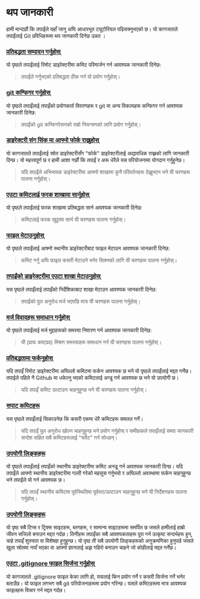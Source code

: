 # थप जानकारी
हामी मान्दछौं कि तपाईंले यहाँ जानु अघि आधारभूत ट्यूटोरियल पढिसक्नुभएको छ। यो कागजातले तपाईंलाई Git प्रविधिहरूमा थप जानकारी दिनेछ उन्नत ।

### [प्रतिबद्धता सम्पादन गर्नुहोस्](amending-a-commit.np.md)
यो पृष्ठले तपाईंलाई रिमोट डाइरेक्टरीमा कमिट परिमार्जन गर्न आवश्यक जानकारी दिनेछ:
> तपाईंले गर्नुभएको प्रतिबद्धता ठीक गर्न यो प्रयोग गर्नुहोस्।

### [git कन्फिगर गर्नुहोस्](configuring-git.np.md)
यो पृष्ठले तपाइँलाई तपाइँको प्रयोगकर्ता विवरणहरू र git मा अन्य विकल्पहरू कन्फिगर गर्न आवश्यक जानकारी दिनेछ:
> तपाईंको git कन्फिगरेसनको राम्रो नियन्त्रणको लागि प्रयोग गर्नुहोस्।

### [डाइरेक्टरी संग सिंक मा आफ्नो फोर्क राख्नुहोस्](keeping-your-fork-synced-with-this-repository.np.md)
यो कागजातले तपाईंलाई स्रोत डाइरेक्टरीसँग "फोर्क" डाइरेक्टरीलाई अद्यावधिक राख्नको लागि जानकारी दिन्छ। यो महत्त्वपूर्ण छ र हामी आशा गर्छौं कि तपाईं र अरू धेरैले यस परियोजनामा ​​योगदान गर्नुहुनेछ।
> यदि तपाईंले अभिभावक डाइरेक्टरीमा आफ्नो शाखामा कुनै परिवर्तनहरू देख्नुभएन भने यी चरणहरू पालना गर्नुहोस्।

### [एउटा कमिटलाई फरक शाखामा सार्नुहोस्](moving-a-commit-to-a-different-branch.np.md)
यो पृष्ठले तपाईंलाई फरक शाखामा प्रतिबद्धता सार्न आवश्यक जानकारी दिनेछ:
> कमिटलाई फरक खुट्टामा सार्न यी चरणहरू पालना गर्नुहोस्।

### [फाइल मेटाउनुहोस्](removing-a-file.np.md)
यो पृष्ठले तपाईंलाई आफ्नो स्थानीय डाइरेक्टरीबाट फाइल मेटाउन आवश्यक जानकारी दिनेछ:
> कमिट गर्नु अघि फाइल कसरी मेटाउने भनेर सिक्नको लागि यी चरणहरू पालना गर्नुहोस्। 

### [तपाईंको डाइरेक्टरीमा एउटा शाखा मेटाउनुहोस्](removing-branch-from-your-repository.np.md)
यस पृष्ठले तपाइँलाई तपाइँको निर्देशिकाबाट शाखा मेटाउन आवश्यक जानकारी दिनेछ:
> तपाईंको पुल अनुरोध मर्ज भएपछि मात्र यी चरणहरू पालना गर्नुहोस्।

### [मर्ज विवादहरू समाधान गर्नुहोस्](resolving-merge-conflicts.np.md)
यो पृष्ठले तपाईंलाई मर्ज मुद्दाहरूको समस्या निवारण गर्न आवश्यक जानकारी दिनेछ:
> यी (प्रायः कष्टप्रद) मिश्रण समस्याहरू समाधान गर्न यी चरणहरू पालना गर्नुहोस्।

### [प्रतिबद्धतामा फर्कनुहोस्](reverting-a-commit.np.md)
यदि तपाइँ रिमोट डाइरेक्टरीमा अघिल्लो कमिटमा फर्कन आवश्यक छ भने यो पृष्ठले तपाइँलाई मद्दत गर्नेछ। तपाईले पहिले नै Github मा धकेल्नु भएको कमिटलाई अन्डू गर्न आवश्यक छ भने यो उपयोगी छ।
> यदि तपाइँ कमिट उल्टाउन चाहनुहुन्छ भने यी चरणहरू पालना गर्नुहोस्।

### [सपाट कमिटहरू](squashing-commits.np.md)
यस पृष्ठले तपाइँलाई सिकाउनेछ कि कसरी एकमा धेरै कमिटहरू समतल गर्ने।
> यदि तपाइँ पुल अनुरोध खोल्न चाहनुहुन्छ भने प्रयोग गर्नुहोस् र समीक्षकले तपाइँलाई समग्र जानकारी सन्देश सहित सबै कमिटहरूलाई "फ्लैट" गर्न सोध्छन्।

### [उपयोगी लिङ्कहरू](undoing-a-commit.np.md)
यो पृष्ठले तपाइँलाई तपाइँको स्थानीय डाइरेक्टरीमा कमिट अनडू गर्न आवश्यक जानकारी दिन्छ। यदि तपाईंले आफ्नो स्थानीय डाइरेक्टरीमा गल्ती गरेको महसुस गर्नुभयो र अघिल्लो अवस्थामा फर्कन चाहनुहुन्छ भने तपाईंले यो गर्न आवश्यक छ।
> यदि तपाइँ स्थानीय कमिटमा पूर्वस्थितिमा पूर्ववत/उल्टाउन चाहनुहुन्छ भने यी निर्देशनहरू पालना गर्नुहोस्।

### [उपयोगी लिङ्कहरू](Useful-links-for-further-learning.np.md)
यो पृष्ठ सबै टिप्स र ट्रिक्स साइटहरू, ब्लगहरू, र सामान्य साइटहरूमा समर्पित छ जसले हामीलाई हाम्रो जीवन सजिलो बनाउन मद्दत गर्दछ। तिनीहरू तपाइँका सबै आवश्यकताहरू पूरा गर्न उत्कृष्ट सन्दर्भहरू हुन्, चाहे तपाइँ शुरुवात वा विशेषज्ञ हुनुहुन्छ। यो पृष्ठ ती सबै उपयोगी लिङ्कहरूको अनुक्रमणिका हुनुपर्छ जसले खुला स्रोतमा नयाँ भएका वा आफ्नो ज्ञानलाई अझ गहिरो बनाउन चाहने जो कोहीलाई मद्दत गर्नेछ।

### [एउटा .gitignore फाइल सिर्जना गर्नुहोस्](creating-a-gitignore-file.np.md)
यो कागजातले .gitignore फाइल केका लागि हो, यसलाई किन प्रयोग गर्ने र कसरी सिर्जना गर्ने भनेर बताउँछ। यो फाइल लगभग सबै git परियोजनाहरूमा प्रयोग गरिन्छ। यसले कमिटहरूमा मात्र आवश्यक फाइलहरू विचार गर्न मद्दत गर्दछ।
